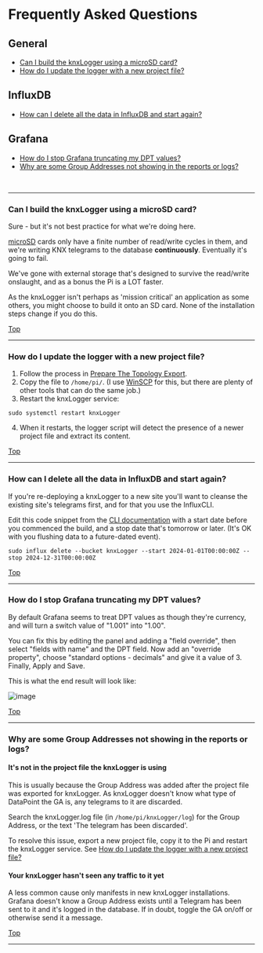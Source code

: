 # Frequently Asked Questions

## General
- [Can I build the knxLogger using a microSD card?](#can-i-build-the-knxlogger-using-a-microsd-card)
- [How do I update the logger with a new project file?](#how-do-i-update-the-logger-with-a-new-project-file)

## InfluxDB
- [How can I delete all the data in InfluxDB and start again?](#how-can-i-delete-all-the-data-in-influxdb-and-start-again)

## Grafana
- [How do I stop Grafana truncating my DPT values?](#how-do-i-stop-grafana-truncating-my-dpt-values)
- [Why are some Group Addresses not showing in the reports or logs?](#why-are-some-group-addresses-not-showing-in-the-reports-or-logs)

<br/>
<hr/>

### Can I build the knxLogger using a microSD card?

Sure - but it's not best practice for what we're doing here.

[microSD](https://simple.wikipedia.org/wiki/MicroSD) cards only have a finite number of read/write cycles in them, and we're writing KNX telegrams to the database **continuously**. Eventually it's going to fail.

We've gone with external storage that's designed to survive the read/write onslaught, and as a bonus the Pi is a LOT faster.

As the knxLogger isn't perhaps as 'mission critical' an application as some others, you might choose to build it onto an SD card. None of the installation steps change if you do this.

[Top](#frequently-asked-questions)

<hr>

### How do I update the logger with a new project file?

1. Follow the process in [Prepare The Topology Export](/docs/step1-prepare-the-topology-export.md).
2. Copy the file to `/home/pi/`. (I use [WinSCP](https://winscp.net/) for this, but there are plenty of other tools that can do the same job.)
3. Restart the knxLogger service:

```text
sudo systemctl restart knxLogger
```
4. When it restarts, the logger script will detect the presence of a newer project file and extract its content.

[Top](#frequently-asked-questions)
<hr>


### How can I delete all the data in InfluxDB and start again?

If you're re-deploying a knxLogger to a new site you'll want to cleanse the existing site's telegrams first, and for that you use the InfluxCLI.

Edit this code snippet from the [CLI documentation](https://docs.influxdata.com/influxdb/cloud/write-data/delete-data/) with a start date before you commenced the build, and a stop date that's tomorrow or later. (It's OK with you flushing data to a future-dated event).

```text
sudo influx delete --bucket knxLogger --start 2024-01-01T00:00:00Z --stop 2024-12-31T00:00:00Z
```

[Top](#frequently-asked-questions)

<hr>


### How do I stop Grafana truncating my DPT values?

By default Grafana seems to treat DPT values as though they're currency, and will turn a switch value of "1.001" into "1.00".

You can fix this by editing the panel and adding a "field override", then select "fields with name" and the DPT field. Now add an "override property", choose "standard options - decimals" and give it a value of 3. Finally, Apply and Save.

This is what the end result will look like:

![image](https://github.com/user-attachments/assets/b783f5bd-cd51-44c1-9a51-ae0bef4e08de)


[Top](#frequently-asked-questions)
<hr>

### Why are some Group Addresses not showing in the reports or logs?

#### It's not in the project file the knxLogger is using

This is usually because the Group Address was added after the project file was exported for knxLogger. As knxLogger doesn't know what type of DataPoint the GA is, any telegrams to it are discarded.

Search the knxLogger.log file (in `/home/pi/knxLogger/log`) for the Group Address, or the text 'The telegram has been discarded'.

To resolve this issue, export a new project file, copy it to the Pi and restart the knxLogger service. See [How do I update the logger with a new project file?](/docs/FAQ.md#How-do-i-update-the-logger-with-a-new-project-file)

#### Your knxLogger hasn't seen any traffic to it yet
A less common cause only manifests in new knxLogger installations. Grafana doesn't know a Group Address exists until a Telegram has been sent to it and it's logged in the database. If in doubt, toggle the GA on/off or otherwise send it a message.

[Top](#frequently-asked-questions)
<hr>
